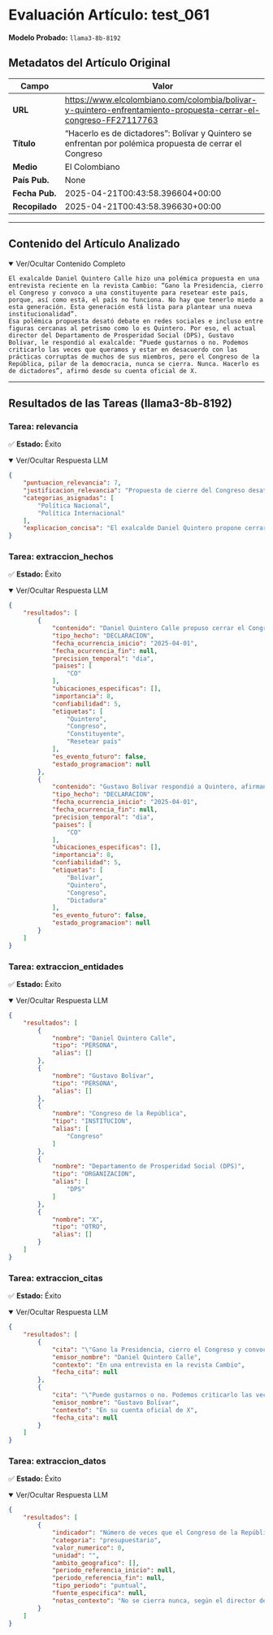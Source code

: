 # Evaluación Artículo: test_061
**Modelo Probado:** `llama3-8b-8192`

## Metadatos del Artículo Original

| Campo          | Valor                                      |
|----------------|--------------------------------------------|
| **URL**        | https://www.elcolombiano.com/colombia/bolivar-y-quintero-enfrentamiento-propuesta-cerrar-el-congreso-FF27117763           |
| **Título**     | “Hacerlo es de dictadores”: Bolívar y Quintero se enfrentan por polémica propuesta de cerrar el Congreso       |
| **Medio**      | El Colombiano         |
| **País Pub.**  | None |
| **Fecha Pub.** | 2025-04-21T00:43:58.396604+00:00 |
| **Recopilado** | 2025-04-21T00:43:58.396630+00:00 |

---

## Contenido del Artículo Analizado

<details open>
<summary>Ver/Ocultar Contenido Completo</summary>

```text
El exalcalde Daniel Quintero Calle hizo una polémica propuesta en una entrevista reciente en la revista Cambio: “Gano la Presidencia, cierro el Congreso y convoco a una constituyente para resetear este país, porque, así como está, el país no funciona. No hay que tenerlo miedo a esta generación. Esta generación está lista para plantear una nueva institucionalidad”.
Esa polémica propuesta desató debate en redes sociales e incluso entre figuras cercanas al petrismo como lo es Quintero. Por eso, el actual director del Departamento de Prosperidad Social (DPS), Gustavo Bolívar, le respondió al exalcalde: “Puede gustarnos o no. Podemos criticarlo las veces que queramos y estar en desacuerdo con las prácticas corruptas de muchos de sus miembros, pero el Congreso de la República, pilar de la democracia, nunca se cierra. Nunca. Hacerlo es de dictadores”, afirmó desde su cuenta oficial de X.
```
</details>

---

## Resultados de las Tareas (llama3-8b-8192)

### Tarea: relevancia

✅ **Estado:** Éxito


<details open>
<summary>Ver/Ocultar Respuesta LLM</summary>

```json
{
    "puntuacion_relevancia": 7,
    "justificacion_relevancia": "Propuesta de cierre del Congreso desata debate político en Colombia",
    "categorias_asignadas": [
        "Política Nacional",
        "Política Internacional"
    ],
    "explicacion_concisa": "El exalcalde Daniel Quintero propone cerrar el Congreso y convocar a una constituyente, lo que desata una polémica con el director del DPS, Gustavo Bolívar, quien lo considera una medida de dictadura."
}
```
</details>


### Tarea: extraccion_hechos

✅ **Estado:** Éxito


<details open>
<summary>Ver/Ocultar Respuesta LLM</summary>

```json
{
    "resultados": [
        {
            "contenido": "Daniel Quintero Calle propuso cerrar el Congreso y convocar a una constituyente para resetear el país.",
            "tipo_hecho": "DECLARACION",
            "fecha_ocurrencia_inicio": "2025-04-01",
            "fecha_ocurrencia_fin": null,
            "precision_temporal": "dia",
            "paises": [
                "CO"
            ],
            "ubicaciones_especificas": [],
            "importancia": 8,
            "confiabilidad": 5,
            "etiquetas": [
                "Quintero",
                "Congreso",
                "Constituyente",
                "Resetear país"
            ],
            "es_evento_futuro": false,
            "estado_programacion": null
        },
        {
            "contenido": "Gustavo Bolívar respondió a Quintero, afirmando que el Congreso nunca se cierra y que hacerlo es de dictadores.",
            "tipo_hecho": "DECLARACION",
            "fecha_ocurrencia_inicio": "2025-04-01",
            "fecha_ocurrencia_fin": null,
            "precision_temporal": "dia",
            "paises": [
                "CO"
            ],
            "ubicaciones_especificas": [],
            "importancia": 8,
            "confiabilidad": 5,
            "etiquetas": [
                "Bolívar",
                "Quintero",
                "Congreso",
                "Dictadura"
            ],
            "es_evento_futuro": false,
            "estado_programacion": null
        }
    ]
}
```
</details>


### Tarea: extraccion_entidades

✅ **Estado:** Éxito


<details open>
<summary>Ver/Ocultar Respuesta LLM</summary>

```json
{
    "resultados": [
        {
            "nombre": "Daniel Quintero Calle",
            "tipo": "PERSONA",
            "alias": []
        },
        {
            "nombre": "Gustavo Bolívar",
            "tipo": "PERSONA",
            "alias": []
        },
        {
            "nombre": "Congreso de la República",
            "tipo": "INSTITUCION",
            "alias": [
                "Congreso"
            ]
        },
        {
            "nombre": "Departamento de Prosperidad Social (DPS)",
            "tipo": "ORGANIZACION",
            "alias": [
                "DPS"
            ]
        },
        {
            "nombre": "X",
            "tipo": "OTRO",
            "alias": []
        }
    ]
}
```
</details>


### Tarea: extraccion_citas

✅ **Estado:** Éxito


<details open>
<summary>Ver/Ocultar Respuesta LLM</summary>

```json
{
    "resultados": [
        {
            "cita": "\"Gano la Presidencia, cierro el Congreso y convoco a una constituyente para resetear este país, porque, así como está, el país no funciona. No hay que tenerlo miedo a esta generación. Esta generación está lista para plantear una nueva institucionalidad\"",
            "emisor_nombre": "Daniel Quintero Calle",
            "contexto": "En una entrevista en la revista Cambio",
            "fecha_cita": null
        },
        {
            "cita": "\"Puede gustarnos o no. Podemos criticarlo las veces que queramos y estar en desacuerdo con las prácticas corruptas de muchos de sus miembros, pero el Congreso de la República, pilar de la democracia, nunca se cierra. Nunca. Hacerlo es de dictadores\"",
            "emisor_nombre": "Gustavo Bolívar",
            "contexto": "En su cuenta oficial de X",
            "fecha_cita": null
        }
    ]
}
```
</details>


### Tarea: extraccion_datos

✅ **Estado:** Éxito


<details open>
<summary>Ver/Ocultar Respuesta LLM</summary>

```json
{
    "resultados": [
        {
            "indicador": "Número de veces que el Congreso de la República se cierra",
            "categoria": "presupuestario",
            "valor_numerico": 0,
            "unidad": "",
            "ambito_geografico": [],
            "periodo_referencia_inicio": null,
            "periodo_referencia_fin": null,
            "tipo_periodo": "puntual",
            "fuente_especifica": null,
            "notas_contexto": "No se cierra nunca, según el director del DPS"
        }
    ]
}
```
</details>
